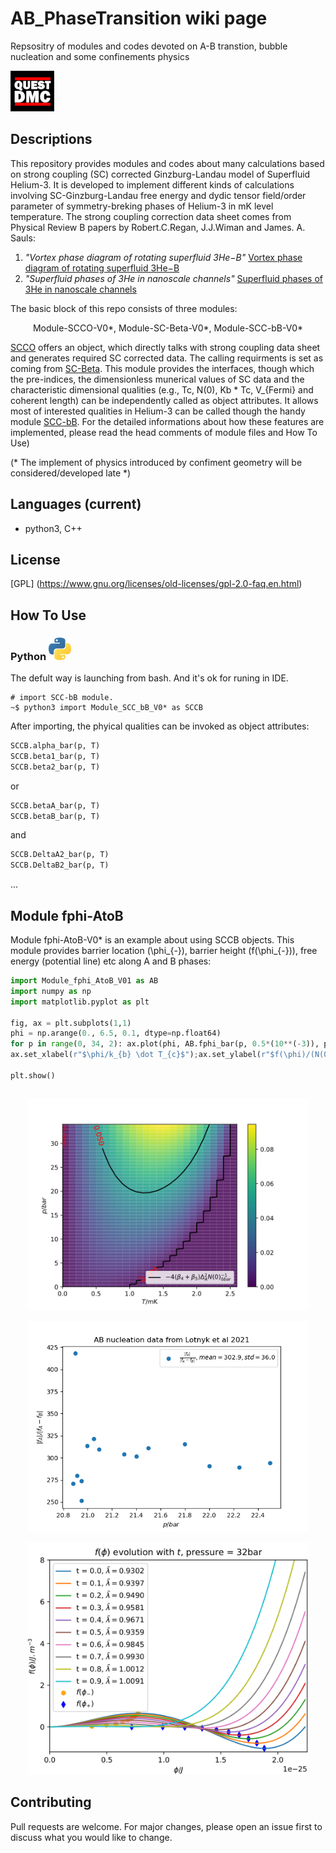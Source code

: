 # AB_PhaseTransition wiki page

Repsositry of modules and codes devoted on A-B transtion, bubble nucleation and some confinements physics 

![WP2][QUEST_DMC_WP2]

## Descriptions
This repository provides modules and codes about many calculations based on strong coupling (SC) corrected Ginzburg-Landau model of Superfluid Helium-3. It is developed to implement different kinds of calculations involving SC-Ginzburg-Landau free energy and dydic tensor field/order parameter of symmetry-breking phases of Helium-3 in mK level temperature. The strong coupling correction data sheet comes from Physical Review B papers by Robert.C.Regan, J.J.Wiman and James. A. Sauls:
1. *"Vortex phase diagram of rotating superfluid  3He−B"*
    [Vortex phase diagram of rotating superfluid 3He−B](https://journals.aps.org/prb/abstract/10.1103/PhysRevB.101.024517)
2. *"Superfluid phases of 3He in nanoscale channels"* 
    [Superfluid phases of 3He in nanoscale channels](https://journals.aps.org/prb/abstract/10.1103/PhysRevB.92.144515)


The basic block of this repo consists of three modules:
<p align="center">
    Module-SCCO-V0*, Module-SC-Beta-V0*, Module-SCC-bB-V0*
</p>

[SCCO](https://github.com/timohyva/AB_PhaseTransition/blob/master/Module_SCCO_V02.py) offers an object, which directly talks with strong coupling data sheet and generates required SC corrected data. The calling requirments is set as coming from [SC-Beta](https://github.com/timohyva/AB_PhaseTransition/blob/master/Module_SC_Beta_V03.py). This module provides the interfaces, though which the pre-indices, the dimensionless munerical values of SC data and the characteristic dimensional qualities (e.g., Tc, N(0), Kb * Tc, V_{Fermi} and coherent length) can be independently called as object attributes. It allows most of interested qualities in Helium-3 can be called though the handy module [SCC-bB](https://github.com/timohyva/AB_PhaseTransition/blob/master/Module_SCC_bB_V00.py). For the detailed informations about how these features are implemented, please read the head comments of module files and How To Use)


(* The implement of physics introduced by confiment geometry will be considered/developed late *)

## Languages (current)
* python3, C++


## License
[GPL] (https://www.gnu.org/licenses/old-licenses/gpl-2.0-faq.en.html)

## How To Use

### Python ![Python](https://github.com/timohyva/AB_PhaseTransition/blob/master/logo_languge11.png)
The defult way is launching from bash. And it's ok for runing in IDE.
```shell
# import SCC-bB module. 
~$ python3 import Module_SCC_bB_V0* as SCCB 
```
After importing, the phyical qualities can be invoked as object attributes:
```python
SCCB.alpha_bar(p, T)
SCCB.beta1_bar(p, T)
SCCB.beta2_bar(p, T)
```
or
```python
SCCB.betaA_bar(p, T)
SCCB.betaB_bar(p, T)
```

and
```python
SCCB.DeltaA2_bar(p, T)
SCCB.DeltaB2_bar(p, T)
```
...

## Module fphi-AtoB

Module fphi-AtoB-V0* is an example about using SCCB objects. This module provides barrier location (\phi_{-}), barrier height (f(\phi_{-})), free energy (potential line) etc along A and B phases:
```python
import Module_fphi_AtoB_V01 as AB
import numpy as np
import matplotlib.pyplot as plt

fig, ax = plt.subplots(1,1)
phi = np.arange(0., 6.5, 0.1, dtype=np.float64)
for p in range(0, 34, 2): ax.plot(phi, AB.fphi_bar(p, 0.5*(10**(-3)), phi))
ax.set_xlabel(r"$\phi/k_{b} \dot T_{c}$");ax.set_ylabel(r"$f(\phi)/(N(0) \times (kb \dot Tc)^{2})$");ax.grid(True)

plt.show()
```

##
<p align="center">
<img width="450" src="https://github.com/timohyva/AB_PhaseTransition/blob/master/Contour_And_Density_Plot_Of_1st_EigenvalueOfCurvatureMatirx.png" alt="curvature">
</p>

<p align="center">
<img width="450" src="https://github.com/timohyva/AB_PhaseTransition/blob/master/Lotynk_Data_Plot_fafab.png" alt="Lotynk">
</p>

<p align="center">
<img width="450" src="https://github.com/timohyva/AB_PhaseTransition/blob/master/fphiAB.png" alt="fphiAB">
</p>


## Contributing
Pull requests are welcome. For major changes, please open an issue first to discuss what you would like to change.

[plot1]: https://github.com/timohyva/AB_PhaseTransition/blob/master/Contour_And_Density_Plot_Of_1st_EigenvalueOfCurvatureMatirx.png

[plot2]: https://github.com/timohyva/AB_PhaseTransition/blob/master/Lotynk_Data_Plot_fafab.png 

[QUEST_DMC_WP2]: https://github.com/timohyva/AB_PhaseTransition/blob/master/QUEST_DMC1.png
